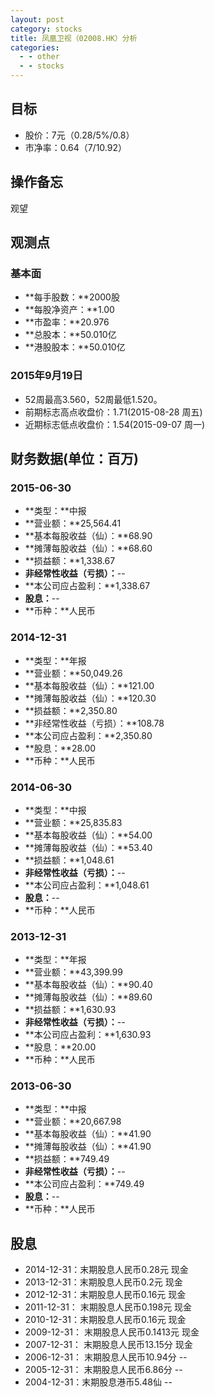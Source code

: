 ```yaml
---
layout: post
category: stocks
title: 凤凰卫视（02008.HK）分析
categories:
  - - other
  - - stocks
---
```


## 目标 ##

- 股价：7元（0.28/5%/0.8）
- 市净率：0.64（7/10.92）

## 操作备忘 ##

观望

## 观测点 ##

### 基本面 ###

- **每手股数：**2000股
- **每股净资产：**1.00
- **市盈率：**20.976
- **总股本：**50.010亿
- **港股股本：**50.010亿

### 2015年9月19日 ###

- 52周最高3.560，52周最低1.520。
- 前期标志高点收盘价：1.71(2015-08-28 周五)
- 近期标志低点收盘价：1.54(2015-09-07 周一)

## 财务数据(单位：百万) ##

### 2015-06-30 ###

- **类型：**中报
- **营业额：**25,564.41
- **基本每股收益（仙）：**68.90
- **摊薄每股收益（仙）：**68.60
- **损益额：**1,338.67
- **非经常性收益（亏损）：**--
- **本公司应占盈利：**1,338.67
- **股息：**--
- **币种：**人民币

### 2014-12-31 ###

- **类型：**年报
- **营业额：**50,049.26
- **基本每股收益（仙）：**121.00
- **摊薄每股收益（仙）：**120.30
- **损益额：**2,350.80
- **非经常性收益（亏损）：**108.78
- **本公司应占盈利：**2,350.80
- **股息：**28.00
- **币种：**人民币

### 2014-06-30 ###

- **类型：**中报
- **营业额：**25,835.83
- **基本每股收益（仙）：**54.00
- **摊薄每股收益（仙）：**53.40
- **损益额：**1,048.61
- **非经常性收益（亏损）：**--
- **本公司应占盈利：**1,048.61
- **股息：**--
- **币种：**人民币

### 2013-12-31 ###

- **类型：**年报
- **营业额：**43,399.99
- **基本每股收益（仙）：**90.40
- **摊薄每股收益（仙）：**89.60
- **损益额：**1,630.93
- **非经常性收益（亏损）：**--
- **本公司应占盈利：**1,630.93
- **股息：**20.00
- **币种：**人民币

### 2013-06-30 ###

- **类型：**中报
- **营业额：**20,667.98
- **基本每股收益（仙）：**41.90
- **摊薄每股收益（仙）：**41.90
- **损益额：**749.49
- **非经常性收益（亏损）：**--
- **本公司应占盈利：**749.49
- **股息：**--
- **币种：**人民币

## 股息 ##

- 2014-12-31：末期股息人民币0.28元 现金
- 2013-12-31：末期股息人民币0.2元 现金
- 2012-12-31：末期股息人民币0.16元 现金
- 2011-12-31：	末期股息人民币0.198元 现金
- 2010-12-31：末期股息人民币0.16元 现金
- 2009-12-31：	末期股息人民币0.1413元 现金
- 2007-12-31：	末期股息人民币13.15分 现金
- 2006-12-31：	末期股息人民币10.94分 --
- 2005-12-31：	末期股息人民币6.86分 --
- 2004-12-31：末期股息港币5.48仙 --